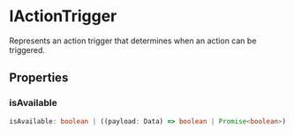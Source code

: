 # IActionTrigger

Represents an action trigger that determines when an action can be triggered.

## Properties

### isAvailable

```ts
isAvailable: boolean | ((payload: Data) => boolean | Promise<boolean>)
```
